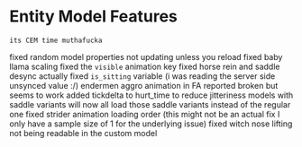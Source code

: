 # Entity Model Features




    its CEM time muthafucka


fixed random model properties not updating unless you reload
fixed baby llama scaling
fixed the `visible` animation key
fixed horse rein and saddle desync
actually fixed `is_sitting` variable (i was reading the server side unsynced value :/)
endermen aggro animation in FA reported broken but seems to work
added tickdelta to hurt_time to reduce jitteriness
models with saddle variants will now all load those saddle variants instead of the regular one
fixed strider animation loading order (this might not be an actual fix I only have a sample size of 1 for the underlying issue)
fixed witch nose lifting not being readable in the custom model


